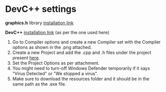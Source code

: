 # DevC++ settings
**graphics.h** library [installation link](https://drive.google.com/file/d/16xZBvFXf7yFjxwTpuyevK1KPuLgUeZFh/view)

**DevC++** [installation link](https://sourceforge.net/projects/orwelldevcpp/files/Setup%20Releases/Dev-Cpp%205.11%20TDM-GCC%204.9.2%20Setup.exe/download) (as per the one used here)

1. Go to Compiler options and create a new Compiler set with the Compiler options as shown in the .png attached.
2. Create a new Project and add the .cpp and .h files under the project present [here](https://github.com/soham-c04/SAHAS-Arcade/tree/main/Extensions).
3. Set the Project Options as per attachment.
4. You might need to turn-off Windows Defender temporarily if it says "Virus Detected" or "We stopped a virus".
5. Make sure to download the resources folder and it should be in the same path as the .exe file.
